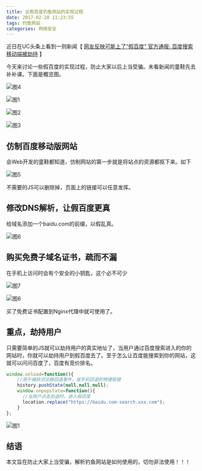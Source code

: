 ```yaml
---
title: 论假百度钓鱼网站的实现过程
date: 2017-02-28 11:23:55
tags: 钓鱼网站
categories: 网络安全
---
```


近日在UC头条上看到一则新闻【 [网友反映可能上了“假百度” 官方通报: 百度搜索移动端被劫持](http://s4.uczzd.cn/webapp/webview/article/news.html?app=uc-iflow&aid=11171023406464140368&cid=100&zzd_from=uc-iflow&uc_param_str=dndseiwifrvesvntgipf&rd_type=share&pagetype=share&btifl=100&sdkdeep=2&sdksid=0c5f4a3f-05fc-3b4b-31c0-d46547976a9c) 】

今天来讨论一些假百度的实现过程，防止大家以后上当受骗。未看新闻的童鞋先去补补课。下面是概览图。

<!-- more -->

![图4](https://o5zglbuyp.qnssl.com//baidujiechi/11.jpeg)



![图1](https://o5zglbuyp.qnssl.com//baidujiechi/3808128865864021669.gif)



![图2](https://o5zglbuyp.qnssl.com//baidujiechi/9441059036682491460.gif)



![图3](https://o5zglbuyp.qnssl.com//baidujiechi/16902136286144840252.gif)



## 仿制百度移动版网站

会Web开发的童鞋都知道，仿制网站的第一步就是将站点的资源都抠下来。如下

![图5](https://o5zglbuyp.qnssl.com//baidujiechi/2222.jpeg)



不需要的JS可以删除掉，页面上的链接可以任意发挥。



## 修改DNS解析，让假百度更真

给域名添加一个baidu.com的前缀，以假乱真。

![图6](https://o5zglbuyp.qnssl.com//baidujiechi/33333.jpeg)



## 购买免费子域名证书，疏而不漏

在手机上访问时会有个安全的小钥匙，这个必不可少

![图7](https://o5zglbuyp.qnssl.com//baidujiechi/55555.png)



![图6](https://o5zglbuyp.qnssl.com//baidujiechi/44444.jpeg)

买了免费证书配置到Nginx代理中就可使用了。



## 重点，劫持用户

只需要简单的JS就可以劫持用户的真实地址了，当用户通过百度搜索进入的你的网站时，你就可以劫持用户到假百度去了。至于怎么让百度能搜索到你的网站，这就可以问问百度了，百度有竞价排名。

```javascript
window.onload=function(){
    //用于捕获浏览器回退事件，或手机回退的物理按键
    history.pushState(null,null,null);
    window.onpopstate=function(){
      //当用户点击后退时，进入假百度
      location.replace("https://baidu.com-search.xxx.com");
    }
};
```



![图1](https://o5zglbuyp.qnssl.com//baidujiechi/3808128865864021669.gif)



## 结语

本文旨在防止大家上当受骗，解析钓鱼网站是如何使用的，切勿非法使用！！！